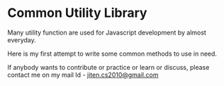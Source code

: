 <h1>Common Utility Library</h1>

Many utility function are used for Javascript development by almost everyday. 

Here is my first attempt to write some common methods to use in need.

If anybody wants to contribute or practice or learn or discuss, please contact me on my mail Id - jiten.cs2010@gmail.com
